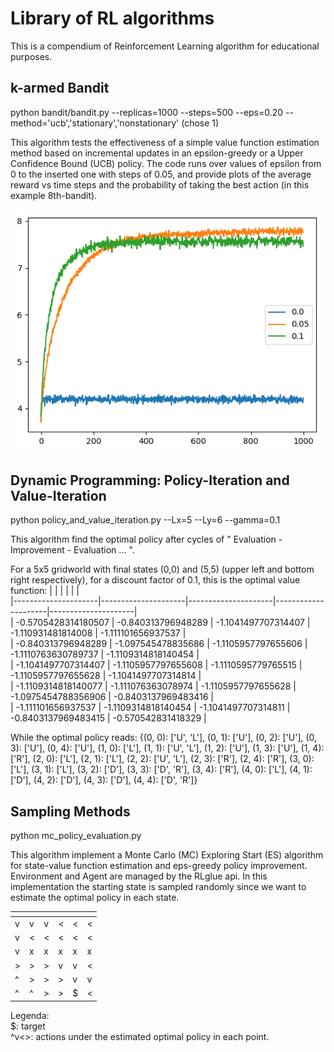 # Library of RL algorithms
This is a compendium of Reinforcement Learning algorithm for educational purposes.  
## k-armed Bandit
python bandit/bandit.py --replicas=1000 --steps=500 --eps=0.20 --method='ucb','stationary','nonstationary' (chose 1)

This algorithm tests the effectiveness of a simple value function estimation method based on incremental updates in an epsilon-greedy or a Upper Confidence Bound (UCB) policy. 
The code runs over values of epsilon from 0 to the inserted one with steps of 0.05, and provide plots of the average reward vs time steps and the probability of taking the best action (in this example 8th-bandit). 

![alt text](https://github.com/pretidav/RL/raw/main/fig/k-bandit.png)

## Dynamic Programming: Policy-Iteration and Value-Iteration
python policy_and_value_iteration.py --Lx=5 --Ly=6 --gamma=0.1

This algorithm find the optimal policy after cycles of " Evaluation - Improvement - Evaluation ... ". 

For a 5x5 gridworld with final states (0,0) and (5,5) (upper left and bottom right respectively), for a discount factor of 0.1, 
this is the optimal value function: 
| <!-- -->            | <!-- -->            | <!-- -->            | <!-- -->            | <!-- -->            |  
|---------------------|---------------------|---------------------|---------------------|---------------------|  
| -0.5705428314180507 | -0.840313796948289  | -1.1041497707314407 | -1.110931481814008  | -1.111101656937537  |   
| -0.840313796948289  | -1.097545478835686  | -1.1105957797655606 | -1.1110763630789737 | -1.1109314818140454 |  
| -1.1041497707314407 | -1.1105957797655608 | -1.1110595779765515 | -1.1105957797655628 | -1.1041497707314814 |  
| -1.1109314818140077 | -1.111076363078974  | -1.1105957797655628 | -1.0975454788356906 | -0.8403137969483416 |  
| -1.111101656937537  | -1.1109314818140454 | -1.1041497707314811 | -0.8403137969483415 | -0.570542831418329  |  

While the optimal policy reads: 
{(0, 0): ['U', 'L'], (0, 1): ['U'], (0, 2): ['U'], (0, 3): ['U'], (0, 4): ['U'], (1, 0): ['L'], (1, 1): ['U', 'L'], (1, 2): ['U'], (1, 3): ['U'], (1, 4): ['R'], (2, 0): ['L'], (2, 1): ['L'], (2, 2): ['U', 'L'], (2, 3): ['R'], (2, 4): ['R'], (3, 0): ['L'], (3, 1): ['L'], (3, 2): ['D'], (3, 3): ['D', 'R'], (3, 4): ['R'], (4, 0): ['L'], (4, 1): ['D'], (4, 2): ['D'], (4, 3): ['D'], (4, 4): ['D', 'R']}

## Sampling Methods

python mc_policy_evaluation.py

This algorithm implement a Monte Carlo (MC) Exploring Start (ES) algorithm for state-value function estimation and eps-greedy policy improvement. Environment and Agent are managed by the RLglue api. In this implementation the starting state is sampled randomly since we want to estimate the optimal policy in each state. 

|<!-- -->|<!-- -->|<!-- -->|<!-- -->|<!-- -->|<!-- -->|    
|--------|--------|--------|--------|--------|--------|  
| v | v | v | < | < | < |  
| v | < | < | < | < | < |  
| v | x | x | x | x | x |  
| > | > | > | v | v | < |  
| ^ | > | > | > | v | v |  
| ^ | ^ | > | > | $ | < |  

Legenda:   
$: target   
^v<>: actions under the estimated optimal policy in each point.    

